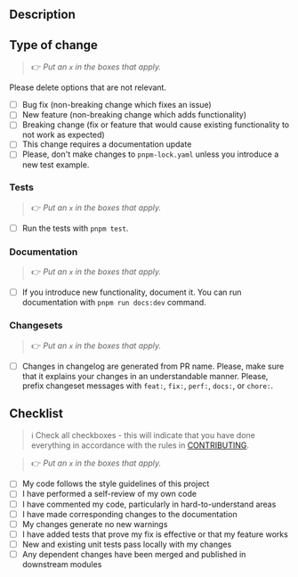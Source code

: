 ## Description

<!-- Please insert your description here and provide especially info about the "what" this PR is solving -->

<!-- You can also add additional context here -->

## Type of change

> 👉 _Put an `x` in the boxes that apply._

Please delete options that are not relevant.

- [ ] Bug fix (non-breaking change which fixes an issue)
- [ ] New feature (non-breaking change which adds functionality)
- [ ] Breaking change (fix or feature that would cause existing functionality to not work as expected)
- [ ] This change requires a documentation update
- [ ] Please, don't make changes to `pnpm-lock.yaml` unless you introduce a new test example.

### Tests

> 👉 _Put an `x` in the boxes that apply._

- [ ] Run the tests with `pnpm test`.

### Documentation

> 👉 _Put an `x` in the boxes that apply._

- [ ] If you introduce new functionality, document it. You can run documentation with `pnpm run docs:dev` command.

### Changesets

> 👉 _Put an `x` in the boxes that apply._

- [ ] Changes in changelog are generated from PR name. Please, make sure that it explains your changes in an understandable manner. Please, prefix changeset messages with `feat:`, `fix:`, `perf:`, `docs:`, or `chore:`.

## Checklist

> ℹ️ Check all checkboxes - this will indicate that you have done everything in accordance with the rules in [CONTRIBUTING](contributing.md).

> 👉 _Put an `x` in the boxes that apply._

- [ ] My code follows the style guidelines of this project
- [ ] I have performed a self-review of my own code
- [ ] I have commented my code, particularly in hard-to-understand areas
- [ ] I have made corresponding changes to the documentation
- [ ] My changes generate no new warnings
- [ ] I have added tests that prove my fix is effective or that my feature works
- [ ] New and existing unit tests pass locally with my changes
- [ ] Any dependent changes have been merged and published in downstream modules
